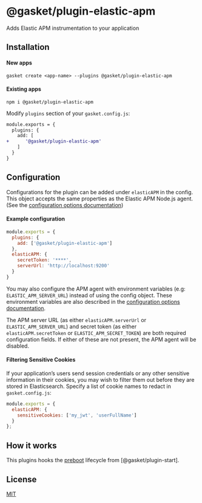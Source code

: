 # @gasket/plugin-elastic-apm

Adds Elastic APM instrumentation to your application

## Installation

#### New apps

```
gasket create <app-name> --plugins @gasket/plugin-elastic-apm
```

#### Existing apps

```
npm i @gasket/plugin-elastic-apm
```

Modify `plugins` section of your `gasket.config.js`:

```diff
module.exports = {
  plugins: {
    add: [
+      '@gasket/plugin-elastic-apm'
    ]
  }
}
```

## Configuration

Configurations for the plugin can be added under `elasticAPM` in the config.
This object accepts the same properties as the Elastic APM Node.js agent. (See
the [configuration options documentation])

#### Example configuration

```js
module.exports = {
  plugins: {
    add: ['@gasket/plugin-elastic-apm']
  },
  elasticAPM: {
    secretToken: '****',
    serverUrl: 'http://localhost:9200'
  }
}
```

You may also configure the APM agent with environment variables (e.g:
`ELASTIC_APM_SERVER_URL`) instead of using the config object. These environment
variables are also described in the [configuration options documentation].

The APM server URL (as either `elasticAPM.serverUrl` or
`ELASTIC_APM_SERVER_URL`) and secret token (as either `elasticAPM.secretToken`
or `ELASTIC_APM_SECRET_TOKEN`) are both required configuration fields. If either
of these are not present, the APM agent will be disabled.

#### Filtering Sensitive Cookies

If your application’s users send session credentials or any other sensitive
information in their cookies, you may wish to filter them out before they are
stored in Elasticsearch. Specify a list of cookie names to redact in
`gasket.config.js`:

```js
module.exports = {
  elasticAPM: {
    sensitiveCookies: ['my_jwt', 'userFullName']
  }
};
```

## How it works

This plugins hooks the [preboot] lifecycle from [@gasket/plugin-start].

## License

[MIT](./LICENSE.md)

<!-- LINKS -->

[preboot]:/packages/gasket-plugin-start/README.md#preboot
[configuration options documentation]:https://www.elastic.co/guide/en/apm/agent/nodejs/current/configuration.html
